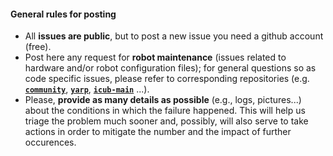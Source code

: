 #### General rules for posting

- All **issues are public**, but to post a new issue you need a github account (free).
- Post here any request for **robot maintenance** (issues related to hardware and/or robot configuration files); for general questions so as code specific issues, please refer to corresponding repositories \(e.g. [**`community`**](https://github.com/robotology/community), [**`yarp`**](https://github.com/robotology/yarp), [**`icub-main`**](https://github.com/robotology/icub-main) ...\).
- Please, **provide as many details as possible** (e.g., logs, pictures...) about the conditions in which the failure happened. This will help us triage the problem much sooner and, possibly, will also serve to take actions in order to mitigate the number and the impact of further occurences.
